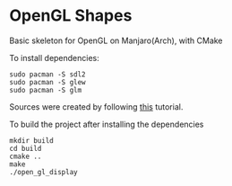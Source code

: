  
# OpenGL Shapes

Basic skeleton for OpenGL on Manjaro(Arch), with CMake

To install dependencies:
```
sudo pacman -S sdl2
sudo pacman -S glew
sudo pacman -S glm
```

Sources were created by following [this](https://www.youtube.com/playlist?list=PLEETnX-uPtBXT9T-hD0Bj31DSnwio-ywh)
tutorial. 

To build the project after installing the dependencies
```
mkdir build
cd build
cmake ..
make
./open_gl_display
```

